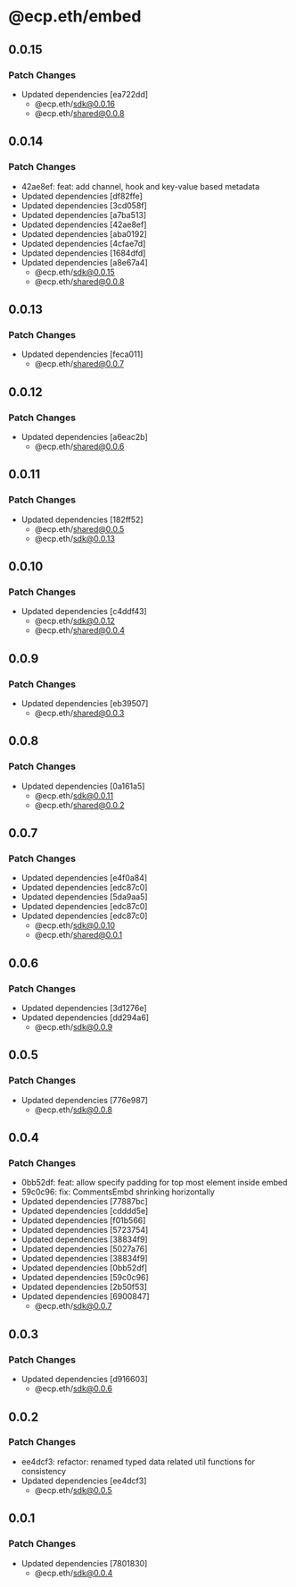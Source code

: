 # @ecp.eth/embed

## 0.0.15

### Patch Changes

- Updated dependencies [ea722dd]
  - @ecp.eth/sdk@0.0.16
  - @ecp.eth/shared@0.0.8

## 0.0.14

### Patch Changes

- 42ae8ef: feat: add channel, hook and key-value based metadata
- Updated dependencies [df82ffe]
- Updated dependencies [3cd058f]
- Updated dependencies [a7ba513]
- Updated dependencies [42ae8ef]
- Updated dependencies [aba0192]
- Updated dependencies [4cfae7d]
- Updated dependencies [1684dfd]
- Updated dependencies [a8e67a4]
  - @ecp.eth/sdk@0.0.15
  - @ecp.eth/shared@0.0.8

## 0.0.13

### Patch Changes

- Updated dependencies [feca011]
  - @ecp.eth/shared@0.0.7

## 0.0.12

### Patch Changes

- Updated dependencies [a6eac2b]
  - @ecp.eth/shared@0.0.6

## 0.0.11

### Patch Changes

- Updated dependencies [182ff52]
  - @ecp.eth/shared@0.0.5
  - @ecp.eth/sdk@0.0.13

## 0.0.10

### Patch Changes

- Updated dependencies [c4ddf43]
  - @ecp.eth/sdk@0.0.12
  - @ecp.eth/shared@0.0.4

## 0.0.9

### Patch Changes

- Updated dependencies [eb39507]
  - @ecp.eth/shared@0.0.3

## 0.0.8

### Patch Changes

- Updated dependencies [0a161a5]
  - @ecp.eth/sdk@0.0.11
  - @ecp.eth/shared@0.0.2

## 0.0.7

### Patch Changes

- Updated dependencies [e4f0a84]
- Updated dependencies [edc87c0]
- Updated dependencies [5da9aa5]
- Updated dependencies [edc87c0]
- Updated dependencies [edc87c0]
  - @ecp.eth/sdk@0.0.10
  - @ecp.eth/shared@0.0.1

## 0.0.6

### Patch Changes

- Updated dependencies [3d1276e]
- Updated dependencies [dd294a6]
  - @ecp.eth/sdk@0.0.9

## 0.0.5

### Patch Changes

- Updated dependencies [776e987]
  - @ecp.eth/sdk@0.0.8

## 0.0.4

### Patch Changes

- 0bb52df: feat: allow specify padding for top most element inside embed
- 59c0c96: fix: CommentsEmbd shrinking horizontally
- Updated dependencies [77887bc]
- Updated dependencies [cdddd5e]
- Updated dependencies [f01b566]
- Updated dependencies [5723754]
- Updated dependencies [38834f9]
- Updated dependencies [5027a76]
- Updated dependencies [38834f9]
- Updated dependencies [0bb52df]
- Updated dependencies [59c0c96]
- Updated dependencies [2b50f53]
- Updated dependencies [6900847]
  - @ecp.eth/sdk@0.0.7

## 0.0.3

### Patch Changes

- Updated dependencies [d916603]
  - @ecp.eth/sdk@0.0.6

## 0.0.2

### Patch Changes

- ee4dcf3: refactor: renamed typed data related util functions for consistency
- Updated dependencies [ee4dcf3]
  - @ecp.eth/sdk@0.0.5

## 0.0.1

### Patch Changes

- Updated dependencies [7801830]
  - @ecp.eth/sdk@0.0.4
